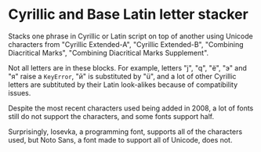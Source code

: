 Cyrillic and Base Latin letter stacker
=======================
Stacks one phrase in Cyrillic or Latin script on top of another using Unicode characters from "Cyrillic Extended-A", "Cyrillic Extended-B", "Combining Diacritical Marks", "Combining Diacritical Marks Supplement".

Not all letters are in these blocks. For example, letters "j", "q", "ё", "э" and "я" raise a `KeyError`, "й" is substituted by "ü", and a lot of other Cyrillic letters are subtituted by their Latin look-alikes because of compatibility issues.

Despite the most recent characters used being added in 2008, a lot of fonts still do not support the characters, and some fonts support half.

Surprisingly, Iosevka, a programming font, supports all of the characters used, but Noto Sans, a font made to support all of Unicode, does not.
